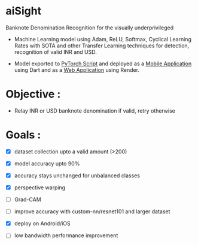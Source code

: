 # aiSight
Banknote Denomination Recognition for the visually underprivileged

* Machine Learning model using Adam, ReLU, Softmax, Cyclical Learning Rates with SOTA and other Transfer Learning techniques for detection, recognition of valid INR and USD.

* Model exported to [PyTorch Script](https://drive.google.com/uc?export=download&id=1q6Yk4zLA1sk0vcFF1m6Z9v5_2_dXSFIj) and deployed as a [Mobile Application](https://github.com/mayhem-am/envision) using Dart and as a [Web Application](https://github.com/mayhem-am/vision) using Render.

# Objective : 
* Relay INR or USD banknote denomination if valid, retry otherwise

# Goals :

- [x] dataset collection upto a valid amount (>200)
- [x] model accuracy upto 90%
- [x] accuracy stays unchanged for unbalanced classes
- [x] perspective warping
- [ ] Grad-CAM
- [ ] improve accuracy with custom-nn/resnet101 and larger dataset
- [x] deploy on Android/iOS
- [ ] low bandwidth performance improvement  


